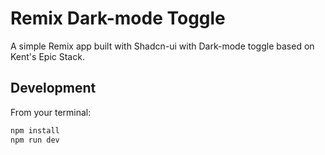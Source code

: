 # Remix Dark-mode Toggle

A simple Remix app built with Shadcn-ui with Dark-mode toggle based on Kent's Epic Stack.

## Development

From your terminal:

```sh
npm install
npm run dev
```

